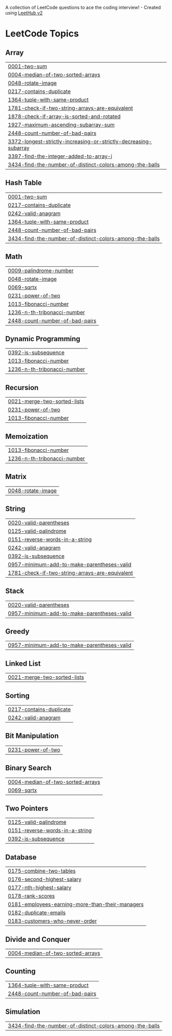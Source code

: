 A collection of LeetCode questions to ace the coding interview! - Created using [LeetHub v2](https://github.com/arunbhardwaj/LeetHub-2.0)
<!---LeetCode Topics Start-->
# LeetCode Topics
## Array
|  |
| ------- |
| [0001-two-sum](https://github.com/Negipriyanshu/Leetcode/tree/master/0001-two-sum) |
| [0004-median-of-two-sorted-arrays](https://github.com/Negipriyanshu/Leetcode/tree/master/0004-median-of-two-sorted-arrays) |
| [0048-rotate-image](https://github.com/Negipriyanshu/Leetcode/tree/master/0048-rotate-image) |
| [0217-contains-duplicate](https://github.com/Negipriyanshu/Leetcode/tree/master/0217-contains-duplicate) |
| [1364-tuple-with-same-product](https://github.com/Negipriyanshu/Leetcode/tree/master/1364-tuple-with-same-product) |
| [1781-check-if-two-string-arrays-are-equivalent](https://github.com/Negipriyanshu/Leetcode/tree/master/1781-check-if-two-string-arrays-are-equivalent) |
| [1878-check-if-array-is-sorted-and-rotated](https://github.com/Negipriyanshu/Leetcode/tree/master/1878-check-if-array-is-sorted-and-rotated) |
| [1927-maximum-ascending-subarray-sum](https://github.com/Negipriyanshu/Leetcode/tree/master/1927-maximum-ascending-subarray-sum) |
| [2448-count-number-of-bad-pairs](https://github.com/Negipriyanshu/Leetcode/tree/master/2448-count-number-of-bad-pairs) |
| [3372-longest-strictly-increasing-or-strictly-decreasing-subarray](https://github.com/Negipriyanshu/Leetcode/tree/master/3372-longest-strictly-increasing-or-strictly-decreasing-subarray) |
| [3397-find-the-integer-added-to-array-i](https://github.com/Negipriyanshu/Leetcode/tree/master/3397-find-the-integer-added-to-array-i) |
| [3434-find-the-number-of-distinct-colors-among-the-balls](https://github.com/Negipriyanshu/Leetcode/tree/master/3434-find-the-number-of-distinct-colors-among-the-balls) |
## Hash Table
|  |
| ------- |
| [0001-two-sum](https://github.com/Negipriyanshu/Leetcode/tree/master/0001-two-sum) |
| [0217-contains-duplicate](https://github.com/Negipriyanshu/Leetcode/tree/master/0217-contains-duplicate) |
| [0242-valid-anagram](https://github.com/Negipriyanshu/Leetcode/tree/master/0242-valid-anagram) |
| [1364-tuple-with-same-product](https://github.com/Negipriyanshu/Leetcode/tree/master/1364-tuple-with-same-product) |
| [2448-count-number-of-bad-pairs](https://github.com/Negipriyanshu/Leetcode/tree/master/2448-count-number-of-bad-pairs) |
| [3434-find-the-number-of-distinct-colors-among-the-balls](https://github.com/Negipriyanshu/Leetcode/tree/master/3434-find-the-number-of-distinct-colors-among-the-balls) |
## Math
|  |
| ------- |
| [0009-palindrome-number](https://github.com/Negipriyanshu/Leetcode/tree/master/0009-palindrome-number) |
| [0048-rotate-image](https://github.com/Negipriyanshu/Leetcode/tree/master/0048-rotate-image) |
| [0069-sqrtx](https://github.com/Negipriyanshu/Leetcode/tree/master/0069-sqrtx) |
| [0231-power-of-two](https://github.com/Negipriyanshu/Leetcode/tree/master/0231-power-of-two) |
| [1013-fibonacci-number](https://github.com/Negipriyanshu/Leetcode/tree/master/1013-fibonacci-number) |
| [1236-n-th-tribonacci-number](https://github.com/Negipriyanshu/Leetcode/tree/master/1236-n-th-tribonacci-number) |
| [2448-count-number-of-bad-pairs](https://github.com/Negipriyanshu/Leetcode/tree/master/2448-count-number-of-bad-pairs) |
## Dynamic Programming
|  |
| ------- |
| [0392-is-subsequence](https://github.com/Negipriyanshu/Leetcode/tree/master/0392-is-subsequence) |
| [1013-fibonacci-number](https://github.com/Negipriyanshu/Leetcode/tree/master/1013-fibonacci-number) |
| [1236-n-th-tribonacci-number](https://github.com/Negipriyanshu/Leetcode/tree/master/1236-n-th-tribonacci-number) |
## Recursion
|  |
| ------- |
| [0021-merge-two-sorted-lists](https://github.com/Negipriyanshu/Leetcode/tree/master/0021-merge-two-sorted-lists) |
| [0231-power-of-two](https://github.com/Negipriyanshu/Leetcode/tree/master/0231-power-of-two) |
| [1013-fibonacci-number](https://github.com/Negipriyanshu/Leetcode/tree/master/1013-fibonacci-number) |
## Memoization
|  |
| ------- |
| [1013-fibonacci-number](https://github.com/Negipriyanshu/Leetcode/tree/master/1013-fibonacci-number) |
| [1236-n-th-tribonacci-number](https://github.com/Negipriyanshu/Leetcode/tree/master/1236-n-th-tribonacci-number) |
## Matrix
|  |
| ------- |
| [0048-rotate-image](https://github.com/Negipriyanshu/Leetcode/tree/master/0048-rotate-image) |
## String
|  |
| ------- |
| [0020-valid-parentheses](https://github.com/Negipriyanshu/Leetcode/tree/master/0020-valid-parentheses) |
| [0125-valid-palindrome](https://github.com/Negipriyanshu/Leetcode/tree/master/0125-valid-palindrome) |
| [0151-reverse-words-in-a-string](https://github.com/Negipriyanshu/Leetcode/tree/master/0151-reverse-words-in-a-string) |
| [0242-valid-anagram](https://github.com/Negipriyanshu/Leetcode/tree/master/0242-valid-anagram) |
| [0392-is-subsequence](https://github.com/Negipriyanshu/Leetcode/tree/master/0392-is-subsequence) |
| [0957-minimum-add-to-make-parentheses-valid](https://github.com/Negipriyanshu/Leetcode/tree/master/0957-minimum-add-to-make-parentheses-valid) |
| [1781-check-if-two-string-arrays-are-equivalent](https://github.com/Negipriyanshu/Leetcode/tree/master/1781-check-if-two-string-arrays-are-equivalent) |
## Stack
|  |
| ------- |
| [0020-valid-parentheses](https://github.com/Negipriyanshu/Leetcode/tree/master/0020-valid-parentheses) |
| [0957-minimum-add-to-make-parentheses-valid](https://github.com/Negipriyanshu/Leetcode/tree/master/0957-minimum-add-to-make-parentheses-valid) |
## Greedy
|  |
| ------- |
| [0957-minimum-add-to-make-parentheses-valid](https://github.com/Negipriyanshu/Leetcode/tree/master/0957-minimum-add-to-make-parentheses-valid) |
## Linked List
|  |
| ------- |
| [0021-merge-two-sorted-lists](https://github.com/Negipriyanshu/Leetcode/tree/master/0021-merge-two-sorted-lists) |
## Sorting
|  |
| ------- |
| [0217-contains-duplicate](https://github.com/Negipriyanshu/Leetcode/tree/master/0217-contains-duplicate) |
| [0242-valid-anagram](https://github.com/Negipriyanshu/Leetcode/tree/master/0242-valid-anagram) |
## Bit Manipulation
|  |
| ------- |
| [0231-power-of-two](https://github.com/Negipriyanshu/Leetcode/tree/master/0231-power-of-two) |
## Binary Search
|  |
| ------- |
| [0004-median-of-two-sorted-arrays](https://github.com/Negipriyanshu/Leetcode/tree/master/0004-median-of-two-sorted-arrays) |
| [0069-sqrtx](https://github.com/Negipriyanshu/Leetcode/tree/master/0069-sqrtx) |
## Two Pointers
|  |
| ------- |
| [0125-valid-palindrome](https://github.com/Negipriyanshu/Leetcode/tree/master/0125-valid-palindrome) |
| [0151-reverse-words-in-a-string](https://github.com/Negipriyanshu/Leetcode/tree/master/0151-reverse-words-in-a-string) |
| [0392-is-subsequence](https://github.com/Negipriyanshu/Leetcode/tree/master/0392-is-subsequence) |
## Database
|  |
| ------- |
| [0175-combine-two-tables](https://github.com/Negipriyanshu/Leetcode/tree/master/0175-combine-two-tables) |
| [0176-second-highest-salary](https://github.com/Negipriyanshu/Leetcode/tree/master/0176-second-highest-salary) |
| [0177-nth-highest-salary](https://github.com/Negipriyanshu/Leetcode/tree/master/0177-nth-highest-salary) |
| [0178-rank-scores](https://github.com/Negipriyanshu/Leetcode/tree/master/0178-rank-scores) |
| [0181-employees-earning-more-than-their-managers](https://github.com/Negipriyanshu/Leetcode/tree/master/0181-employees-earning-more-than-their-managers) |
| [0182-duplicate-emails](https://github.com/Negipriyanshu/Leetcode/tree/master/0182-duplicate-emails) |
| [0183-customers-who-never-order](https://github.com/Negipriyanshu/Leetcode/tree/master/0183-customers-who-never-order) |
## Divide and Conquer
|  |
| ------- |
| [0004-median-of-two-sorted-arrays](https://github.com/Negipriyanshu/Leetcode/tree/master/0004-median-of-two-sorted-arrays) |
## Counting
|  |
| ------- |
| [1364-tuple-with-same-product](https://github.com/Negipriyanshu/Leetcode/tree/master/1364-tuple-with-same-product) |
| [2448-count-number-of-bad-pairs](https://github.com/Negipriyanshu/Leetcode/tree/master/2448-count-number-of-bad-pairs) |
## Simulation
|  |
| ------- |
| [3434-find-the-number-of-distinct-colors-among-the-balls](https://github.com/Negipriyanshu/Leetcode/tree/master/3434-find-the-number-of-distinct-colors-among-the-balls) |
<!---LeetCode Topics End-->